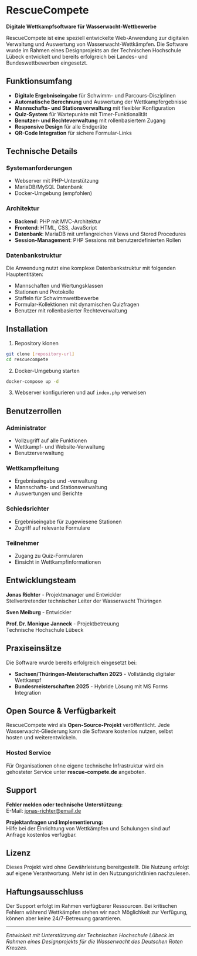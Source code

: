 # RescueCompete

**Digitale Wettkampfsoftware für Wasserwacht-Wettbewerbe**

RescueCompete ist eine speziell entwickelte Web-Anwendung zur digitalen Verwaltung und Auswertung von Wasserwacht-Wettkämpfen. Die Software wurde im Rahmen eines Designprojekts an der Technischen Hochschule Lübeck entwickelt und bereits erfolgreich bei Landes- und Bundeswettbewerben eingesetzt.

## Funktionsumfang

- **Digitale Ergebniseingabe** für Schwimm- und Parcours-Disziplinen
- **Automatische Berechnung** und Auswertung der Wettkampfergebnisse
- **Mannschafts- und Stationsverwaltung** mit flexibler Konfiguration
- **Quiz-System** für Wartepunkte mit Timer-Funktionalität
- **Benutzer- und Rechteverwaltung** mit rollenbasiertem Zugang
- **Responsive Design** für alle Endgeräte
- **QR-Code Integration** für sichere Formular-Links

## Technische Details

### Systemanforderungen
- Webserver mit PHP-Unterstützung
- MariaDB/MySQL Datenbank
- Docker-Umgebung (empfohlen)

### Architektur
- **Backend**: PHP mit MVC-Architektur
- **Frontend**: HTML, CSS, JavaScript
- **Datenbank**: MariaDB mit umfangreichen Views und Stored Procedures
- **Session-Management**: PHP Sessions mit benutzerdefinierten Rollen

### Datenbankstruktur
Die Anwendung nutzt eine komplexe Datenbankstruktur mit folgenden Hauptentitäten:
- Mannschaften und Wertungsklassen
- Stationen und Protokolle
- Staffeln für Schwimmwettbewerbe
- Formular-Kollektionen mit dynamischen Quizfragen
- Benutzer mit rollenbasierter Rechteverwaltung

## Installation

1. Repository klonen
```bash
git clone [repository-url]
cd rescuecompete
```

2. Docker-Umgebung starten
```bash
docker-compose up -d
```

3. Webserver konfigurieren und auf `index.php` verweisen

## Benutzerrollen

### Administrator
- Vollzugriff auf alle Funktionen
- Wettkampf- und Website-Verwaltung
- Benutzerverwaltung

### Wettkampfleitung
- Ergebniseingabe und -verwaltung
- Mannschafts- und Stationsverwaltung
- Auswertungen und Berichte

### Schiedsrichter
- Ergebniseingabe für zugewiesene Stationen
- Zugriff auf relevante Formulare

### Teilnehmer
- Zugang zu Quiz-Formularen
- Einsicht in Wettkampfinformationen

## Entwicklungsteam

**Jonas Richter** - Projektmanager und Entwickler  
Stellvertretender technischer Leiter der Wasserwacht Thüringen

**Sven Meiburg** - Entwickler

**Prof. Dr. Monique Janneck** - Projektbetreuung  
Technische Hochschule Lübeck

## Praxiseinsätze

Die Software wurde bereits erfolgreich eingesetzt bei:
- **Sachsen/Thüringen-Meisterschaften 2025** - Vollständig digitaler Wettkampf
- **Bundesmeisterschaften 2025** - Hybride Lösung mit MS Forms Integration

## Open Source & Verfügbarkeit

RescueCompete wird als **Open-Source-Projekt** veröffentlicht. Jede Wasserwacht-Gliederung kann die Software kostenlos nutzen, selbst hosten und weiterentwickeln.

### Hosted Service
Für Organisationen ohne eigene technische Infrastruktur wird ein gehosteter Service unter **rescue-compete.de** angeboten.

## Support

**Fehler melden oder technische Unterstützung:**  
E-Mail: jonas-richter@email.de

**Projektanfragen und Implementierung:**  
Hilfe bei der Einrichtung von Wettkämpfen und Schulungen sind auf Anfrage kostenlos verfügbar.

## Lizenz

Dieses Projekt wird ohne Gewährleistung bereitgestellt. Die Nutzung erfolgt auf eigene Verantwortung. 
Mehr ist in den Nutzungsrichtlinien nachzulesen.

## Haftungsausschluss

Der Support erfolgt im Rahmen verfügbarer Ressourcen. Bei kritischen Fehlern während Wettkämpfen stehen wir nach Möglichkeit zur Verfügung, können aber keine 24/7-Betreuung garantieren.

---

*Entwickelt mit Unterstützung der Technischen Hochschule Lübeck im Rahmen eines Designprojekts für die Wasserwacht des Deutschen Roten Kreuzes.*

